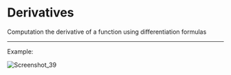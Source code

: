 # Derivatives
 Computation the derivative of a function using differentiation formulas
 
 ***
 Example: 
 
![Screenshot_39](https://user-images.githubusercontent.com/57362483/141677452-864b77b7-4af8-4bc7-aebc-a32ae2725367.png)
